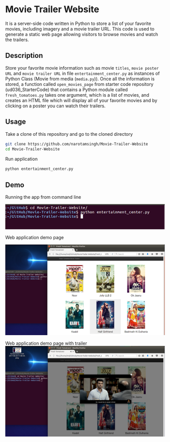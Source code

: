 # Movie Trailer Website
It is a server-side code written in Python to store a list of your favorite movies, including imagery and a movie trailer URL. This code is used to generate a static web page allowing visitors to browse movies and watch the trailers.

## Description
Store your favorite movie information such as movie `titles`,  `movie poster URL` and `movie trailer URL` in file `entertainment_center.py` as instances of Python Class (Movie from media (`media.py`)). Once all the information is stored, a function called `open_movies_page` from starter code repository (ud036_StarterCode) that contains a Python module called `fresh_tomatoes.py` takes one argument, which is a list of movies, and creates an HTML file which will display all of your favorite movies and by clicking on a poster you can watch their trailers.
## Usage

Take a clone of this repository and go to the cloned directory
```bash
git clone https://github.com/narotamsingh/Movie-Trailer-Website
cd Movie-Trailer-Website
```

Run application
```bash
python entertainment_center.py
```

## Demo

Running the app from command line

![Screenshot for Command line](/screenshots/command-line.png?raw=true "Command line")

Web application demo page

![Screenshot for demo](/screenshots/demo1.png?raw=true "Demo")

Web application demo page with trailer
![Screenshot for demo](/screenshots/demo2.png?raw=true "Demo")
